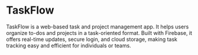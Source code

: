 # TaskFlow
TaskFlow is a web-based task and project management app. It helps users organize to-dos and projects in a task-oriented format. Built with Firebase, it offers real-time updates, secure login, and cloud storage, making task tracking easy and efficient for individuals or teams.
